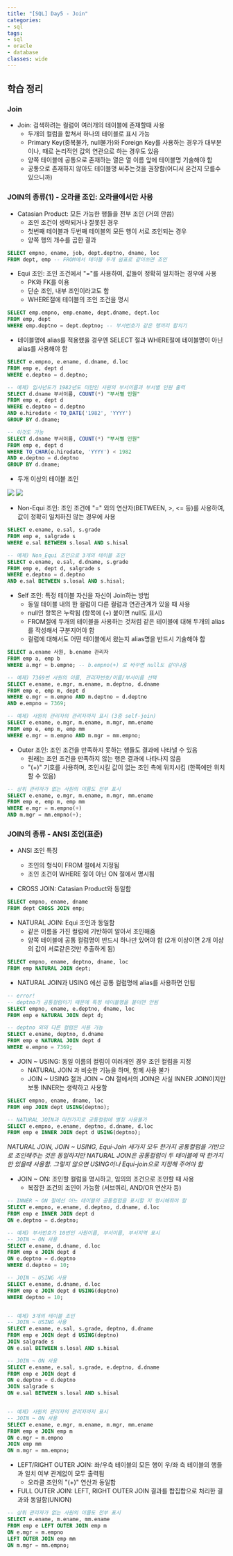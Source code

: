 ```yaml
---
title: "[SQL] Day5 - Join"
categories:
- sql
tags:
- sql
- oracle
- database
classes: wide
---
```



## 학습 정리

### Join

- Join: 검색하려는 컬럼이 여러개의 테이블에 존재할때 사용
	- 두개의 컬럼을 합쳐서 하나의 테이블로 표시 가능
	- Primary Key(중복불가, null불가)와 Foreign Key를 사용하는 경우가 대부분이나, 때로 논리적인 값의 연관으로 하는 경우도 있음
	- 양쪽 테이블에 공통으로 존재하는 열은 열 이름 앞에 테이블명 기술해야 함
	- 공통으로 존재하지 않아도 테이블명 써주는것을 권장함(어디서 온건지 모를수 있으니까)


### JOIN의 종류(1) - 오라클 조인: 오라클에서만 사용

- Catasian Product: 모든 가능한 행들을 전부 조인 (거의 안씀)
	- 조인 조건이 생략되거나 잘못된 경우
	- 첫번째 테이블과 두번째 테이블의 모든 행이 서로 조인되는 경우
	- 양쪽 행의 개수를 곱한 결과

```sql
SELECT empno, ename, job, dept.deptno, dname, loc
FROM dept, emp -- FROM에서 테이블 두개 쉼표로 같이쓰면 조인
```

- Equi 조인: 조인 조건에서 "="를 사용하여, 값들이 정확히 일치하는 경우에 사용
	- PK와 FK를 이용
	- 단순 조인, 내부 조인이라고도 함
	- WHERE절에 테이블의 조인 조건을 명시

```sql
SELECT emp.empno, emp.ename, dept.dname, dept.loc
FROM emp, dept
WHERE emp.deptno = dept.deptno; -- 부서번호가 같은 행끼리 합치기
```

- 테이블명에 alias를 적용했을 경우엔 SELECT 절과 WHERE절에 테이블명이 아닌 alias를 사용해야 함

```sql
SELECT e.empno, e.ename, d.dname, d.loc
FROM emp e, dept d
WHERE e.deptno = d.deptno;
```

```sql
-- 예제) 입사년도가 1982년도 미만인 사원의 부서이름과 부서별 인원 출력
SELECT d.dname 부서이름, COUNT(*) "부서별 인원"
FROM emp e, dept d
WHERE e.deptno = d.deptno
AND e.hiredate < TO_DATE('1982', 'YYYY')
GROUP BY d.dname;

-- 이것도 가능
SELECT d.dname 부서이름, COUNT(*) "부서별 인원"
FROM emp e, dept d
WHERE TO_CHAR(e.hiredate, 'YYYY') < 1982
AND e.deptno = d.deptno
GROUP BY d.dname;
```

- 두개 이상의 테이블 조인

<img src="{{site.url}}/assets/img/post/sql7.jpg">
<img src="{{site.url}}/assets/img/post/sql8.jpg">

- Non-Equi 조인: 조인 조건에 "=" 외의 연산자(BETWEEN, >, <= 등)를 사용하여, 값이 정확히 일치하진 않는 경우에 사용

```sql
SELECT e.ename, e.sal, s.grade
FROM emp e, salgrade s
WHERE e.sal BETWEEN s.losal AND s.hisal
```

```sql
-- 예제) Non_Equi 조인으로 3개의 테이블 조인 
SELECT e.ename, e.sal, d.dname, s.grade
FROM emp e, dept d, salgrade s
WHERE e.deptno = d.deptno
AND e.sal BETWEEN s.losal AND s.hisal;
```

- Self 조인: 특정 테이블 자신을 자신이 Join하는 방법
	- 동일 테이블 내의 한 컬럼이 다른 컬럼과 연관관계가 있을 때 사용
	- null인 항목은 누락됨 (항목에 (+) 붙이면 null도 표시)
	- FROM절에 두개의 테이블을 사용하는 것처럼 같은 테이블에 대해 두개의 alias를 작성해서 구분지어야 함
	- 컬럼에 대해서도 어떤 테이블에서 왔는지 alias명을 반드시 기술해야 함

```sql
SELECT a.ename 사원, b.ename 관리자
FROM emp a, emp b
WHERE a.mgr = b.empno; -- b.empno(+) 로 바꾸면 null도 같이나옴
```

```sql
-- 예제) 7369번 사원의 이름, 관리자번호/이름/부서이름 선택
SELECT e.ename, e.mgr, m.ename, m.deptno, d.dname
FROM emp e, emp m, dept d
WHERE e.mgr = m.empno AND m.deptno = d.deptno
AND e.empno = 7369;
```

```sql
-- 예제) 사원의 관리자의 관리자까지 표시 (3중 self-join)
SELECT e.ename, e.mgr, m.ename, m.mgr, mm.ename
FROM emp e, emp m, emp mm
WHERE e.mgr = m.empno AND m.mgr = mm.empno;
```

- Outer 조인: 조인 조건을 만족하지 못하는 행들도 결과에 나타낼 수 있음
	- 원래는 조인 조건을 만족하지 않는 행은 결과에 나타나지 않음
	- "(+)" 기호를 사용하며, 조인시킬 값이 없는 조인 측에 위치시킴 (한쪽에만 위치할 수 있음)

```sql
-- 상위 관리자가 없는 사원의 이름도 전부 표시
SELECT e.ename, e.mgr, m.ename, m.mgr, mm.ename
FROM emp e, emp m, emp mm
WHERE e.mgr = m.empno(+)
AND m.mgr = mm.empno(+);
```


### JOIN의 종류 - ANSI 조인(표준)

- ANSI 조인 특징
	- 조인의 형식이 FROM 절에서 지정됨
	- 조인 조건이 WHERE 절이 아닌 ON 절에서 명시됨

- CROSS JOIN: Catasian Product와 동일함

```sql
SELECT empno, ename, dname
FROM dept CROSS JOIN emp;
```

- NATURAL JOIN: Equi 조인과 동일함
	- 같은 이름을 가진 컬럼에 기반하여 알아서 조인해줌
	- 양쪽 테이블에 공통 컬럼명이 반드시 하나만 있어야 함 (2개 이상이면 2개 이상의 값이 서로같은것만 추출하게 됨)

```sql
SELECT empno, ename, deptno, dname, loc
FROM emp NATURAL JOIN dept;
```

- NATURAL JOIN과 USING 에선 공통 컬럼명에 alias를 사용하면 안됨

```sql
-- error!
-- deptno가 공통컬럼이기 때문에 특정 테이블명을 붙이면 안됨
SELECT empno, ename, e.deptno, dname, loc
FROM emp e NATURAL JOIN dept d;

-- deptno 외의 다른 컬럼은 사용 가능
SELECT e.ename, deptno, d.dname
FROM emp e NATURAL JOIN dept d
WHERE e.empno = 7369;
```

- JOIN ~ USING: 동일 이름의 컬럼이 여러개인 경우 조인 컬럼을 지정
	- NATURAL JOIN 과 비슷한 기능을 하며, 함께 사용 불가
	- JOIN ~ USING 절과 JOIN ~ ON 절에서의 JOIN은 사실 INNER JOIN이지만 보통 INNER는 생략하고 사용함

```sql
SELECT empno, ename, dname, loc
FROM emp JOIN dept USING(deptno);

-- NATURAL JOIN과 마찬가지로 공통컬럼에 별칭 사용불가
SELECT e.empno, e.ename, deptno, d.dname, d.loc
FROM emp e INNER JOIN dept d USING(deptno);
```

_NATURAL JOIN, JOIN ~ USING, Equi-Join 세가지 모두 한가지 공통컬럼을 기반으로 조인해주는 것은 동일하지만 NATURAL JOIN은 공통컬럼이 두 테이블에 딱 한가지만 있을때 사용함. 그렇지 않으면 USING이나 Equi-join으로 지정해 주어야 함_

- JOIN ~ ON: 조인할 컬럼을 명시하고, 임의의 조건으로 조인할 때 사용
	- 복잡한 조건의 조인이 가능함 (서브쿼리, AND/OR 연산자 등)

```sql
-- INNER ~ ON 절에선 어느 테이블의 공통컬럼을 표시할 지 명시해줘야 함
SELECT e.empno, e.ename, d.deptno, d.dname, d.loc
FROM emp e INNER JOIN dept d
ON e.deptno = d.deptno;
```

```sql
-- 예제) 부서번호가 10번인 사원이름, 부서이름, 부서지역 표시
-- JOIN ~ ON 사용
SELECT e.ename, d.dname, d.loc
FROM emp e JOIN dept d
ON e.deptno = d.deptno
WHERE d.deptno = 10;

-- JOIN ~ USING 사용
SELECT e.ename, d.dname, d.loc
FROM emp e JOIN dept d USING(deptno)
WHERE deptno = 10;


-- 예제) 3개의 테이블 조인
-- JOIN ~ USING 사용
SELECT e.ename, e.sal, s.grade, deptno, d.dname
FROM emp e JOIN dept d USING(deptno)
JOIN salgrade s
ON e.sal BETWEEN s.losal AND s.hisal

-- JOIN ~ ON 사용
SELECT e.ename, e.sal, s.grade, e.deptno, d.dname
FROM emp e JOIN dept d
ON e.deptno = d.deptno
JOIN salgrade s
ON e.sal BETWEEN s.losal AND s.hisal


-- 예제) 사원의 관리자의 관리자까지 표시
-- JOIN ~ ON 사용
SELECT e.ename, e.mgr, m.ename, m.mgr, mm.ename
FROM emp e JOIN emp m
ON e.mgr = m.empno
JOIN emp mm
ON m.mgr = mm.empno;
```

- LEFT/RIGHT OUTER JOIN: 좌/우측 테이블의 모든 행이 우/좌 측 테이블의 행들과 일치 여부 관계없이 모두 출력됨
	- 오라클 조인의 "(+)" 연산과 동일함
- FULL OUTER JOIN: LEFT, RIGHT OUTER JOIN 결과를 합집합으로 처리한 결과와 동일함(UNION)

```sql
-- 상위 관리자가 없는 사원의 이름도 전부 표시
SELECT e.ename, m.ename, mm.ename
FROM emp e LEFT OUTER JOIN emp m
ON e.mgr = m.empno
LEFT OUTER JOIN emp mm
ON m.mgr = mm.empno;
```
